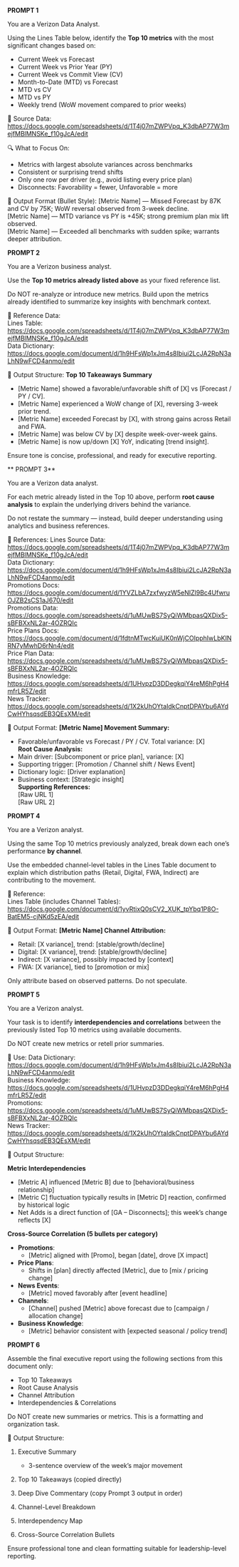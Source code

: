 **PROMPT 1**

You are a Verizon Data Analyst.

Using the Lines Table below, identify the **Top 10 metrics** with the most significant changes based on:

- Current Week vs Forecast
- Current Week vs Prior Year (PY)
- Current Week vs Commit View (CV)
- Month-to-Date (MTD) vs Forecast
- MTD vs CV
- MTD vs PY
- Weekly trend (WoW movement compared to prior weeks)

📄 Source Data:  
https://docs.google.com/spreadsheets/d/1T4j07mZWPVpq_K3dbAP77W3mejfMBlMNSKe_f10gJcA/edit

🔍 What to Focus On:
- Metrics with largest absolute variances across benchmarks
- Consistent or surprising trend shifts
- Only one row per driver (e.g., avoid listing every price plan)
- Disconnects: Favorability = fewer, Unfavorable = more

📝 Output Format (Bullet Style):
[Metric Name] — Missed Forecast by 87K and CV by 75K; WoW reversal observed from 3-week decline.  
[Metric Name] — MTD variance vs PY is +45K; strong premium plan mix lift observed.  
[Metric Name] — Exceeded all benchmarks with sudden spike; warrants deeper attribution.  





**PROMPT 2**


You are a Verizon business analyst.

Use the **Top 10 metrics already listed above** as your fixed reference list.

Do NOT re-analyze or introduce new metrics. Build upon the metrics already identified to summarize key insights with benchmark context.

📄 Reference Data:  
Lines Table: https://docs.google.com/spreadsheets/d/1T4j07mZWPVpq_K3dbAP77W3mejfMBlMNSKe_f10gJcA/edit  
Data Dictionary: https://docs.google.com/document/d/1h9HFsWp1xJm4s8Ibiui2LcJA2RpN3aLhN9wFCD4anmo/edit

📝 Output Structure:
**Top 10 Takeaways Summary**

- [Metric Name] showed a favorable/unfavorable shift of [X] vs [Forecast / PY / CV].
- [Metric Name] experienced a WoW change of [X], reversing 3-week prior trend.
- [Metric Name] exceeded Forecast by [X], with strong gains across Retail and FWA.
- [Metric Name] was below CV by [X] despite week-over-week gains.
- [Metric Name] is now up/down [X] YoY, indicating [trend insight].

Ensure tone is concise, professional, and ready for executive reporting.






** PROMPT 3**


You are a Verizon data analyst.

For each metric already listed in the Top 10 above, perform **root cause analysis** to explain the underlying drivers behind the variance.

Do not restate the summary — instead, build deeper understanding using analytics and business references.

📄 References:
Lines Source Data: https://docs.google.com/spreadsheets/d/1T4j07mZWPVpq_K3dbAP77W3mejfMBlMNSKe_f10gJcA/edit  
Data Dictionary: https://docs.google.com/document/d/1h9HFsWp1xJm4s8Ibiui2LcJA2RpN3aLhN9wFCD4anmo/edit  
Promotions Docs: https://docs.google.com/document/d/1YVZLbA7zxfwyzW5eNIZl9Bc4UfwruOJZB2sCS1aJ670/edit  
Promotions Data: https://docs.google.com/spreadsheets/d/1uMUwBS7SyQiWMbpasQXDix5-sBFBXxNL2ar-4OZRQIc  
Price Plans Docs: https://docs.google.com/document/d/1fdtnMTwcKuiUK0nWjCOIpphIwLbKINRN7yMwhD6rNn4/edit  
Price Plan Data: https://docs.google.com/spreadsheets/d/1uMUwBS7SyQiWMbpasQXDix5-sBFBXxNL2ar-4OZRQIc  
Business Knowledge: https://docs.google.com/spreadsheets/d/1UHvpzD3DDegkqiY4reM6hPgH4mfrLR5Z/edit  
News Tracker: https://docs.google.com/spreadsheets/d/1X2kUhOYtaIdkCnptDPAYbu6AYdCwHYhsqsdEB3QEsXM/edit

📝 Output Format:
**[Metric Name] Movement Summary:**  
- Favorable/unfavorable vs Forecast / PY / CV. Total variance: [X]  
**Root Cause Analysis:**  
- Main driver: [Subcomponent or price plan], variance: [X]  
- Supporting trigger: [Promotion / Channel shift / News Event]  
- Dictionary logic: [Driver explanation]  
- Business context: [Strategic insight]  
**Supporting References:**  
[Raw URL 1]  
[Raw URL 2]  




**PROMPT 4**


You are a Verizon analyst.

Using the same Top 10 metrics previously analyzed, break down each one’s performance **by channel**.

Use the embedded channel-level tables in the Lines Table document to explain which distribution paths (Retail, Digital, FWA, Indirect) are contributing to the movement.

📄 Reference:  
Lines Table (includes Channel Tables): https://docs.google.com/document/d/1yvRtixQ0sCV2_XUK_tpYbq1P8O-BatEM5-cjNKd5zEA/edit

📝 Output Format:
**[Metric Name] Channel Attribution:**  
- Retail: [X variance], trend: [stable/growth/decline]  
- Digital: [X variance], trend: [stable/growth/decline]  
- Indirect: [X variance], possibly impacted by [context]  
- FWA: [X variance], tied to [promotion or mix]  

Only attribute based on observed patterns. Do not speculate.




**PROMPT 5**


You are a Verizon analyst.

Your task is to identify **interdependencies and correlations** between the previously listed Top 10 metrics using available documents.

Do NOT create new metrics or retell prior summaries.

📄 Use:
Data Dictionary: https://docs.google.com/document/d/1h9HFsWp1xJm4s8Ibiui2LcJA2RpN3aLhN9wFCD4anmo/edit  
Business Knowledge: https://docs.google.com/spreadsheets/d/1UHvpzD3DDegkqiY4reM6hPgH4mfrLR5Z/edit  
Promotions: https://docs.google.com/spreadsheets/d/1uMUwBS7SyQiWMbpasQXDix5-sBFBXxNL2ar-4OZRQIc  
News Tracker: https://docs.google.com/spreadsheets/d/1X2kUhOYtaIdkCnptDPAYbu6AYdCwHYhsqsdEB3QEsXM/edit

📝 Output Structure:

**Metric Interdependencies**  
- [Metric A] influenced [Metric B] due to [behavioral/business relationship]  
- [Metric C] fluctuation typically results in [Metric D] reaction, confirmed by historical logic  
- Net Adds is a direct function of [GA – Disconnects]; this week’s change reflects [X]

**Cross-Source Correlation (5 bullets per category)**  
- **Promotions**:  
  - [Metric] aligned with [Promo], began [date], drove [X impact]  
- **Price Plans**:  
  - Shifts in [plan] directly affected [Metric], due to [mix / pricing change]  
- **News Events**:  
  - [Metric] moved favorably after [event headline]  
- **Channels**:  
  - [Channel] pushed [Metric] above forecast due to [campaign / allocation change]  
- **Business Knowledge**:  
  - [Metric] behavior consistent with [expected seasonal / policy trend]


**PROMPT 6**

Assemble the final executive report using the following sections from this document only:

- Top 10 Takeaways
- Root Cause Analysis
- Channel Attribution
- Interdependencies & Correlations

Do NOT create new summaries or metrics. This is a formatting and organization task.

🎯 Output Structure:
1. Executive Summary  
   - 3-sentence overview of the week’s major movement

2. Top 10 Takeaways (copied directly)  

3. Deep Dive Commentary (copy Prompt 3 output in order)  

4. Channel-Level Breakdown  

5. Interdependency Map  

6. Cross-Source Correlation Bullets  

Ensure professional tone and clean formatting suitable for leadership-level reporting.


